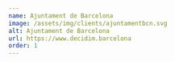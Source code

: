 ```yaml
---
name: Ajuntament de Barcelona
image: /assets/img/clients/ajuntamentbcn.svg
alt: Ajuntament de Barcelona
url: https://www.decidim.barcelona
order: 1
---
```

